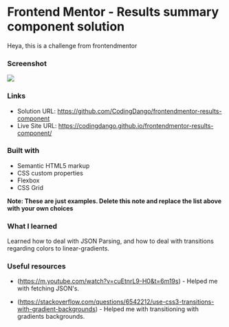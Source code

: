 # Frontend Mentor - Results summary component solution

Heya, this is a challenge from frontendmentor


### Screenshot

![](./screenshot.png)


### Links

- Solution URL: https://github.com/CodingDango/frontendmentor-results-component
- Live Site URL: https://codingdango.github.io/frontendmentor-results-component/

### Built with

- Semantic HTML5 markup
- CSS custom properties
- Flexbox
- CSS Grid

**Note: These are just examples. Delete this note and replace the list above with your own choices**

### What I learned

Learned how to deal with JSON Parsing, and how to deal with
transitions regarding colors to linear-gradients.


### Useful resources

- (https://m.youtube.com/watch?v=cuEtnrL9-H0&t=6m19s) - Helped me with fetching JSON's.

- (https://stackoverflow.com/questions/6542212/use-css3-transitions-with-gradient-backgrounds) - Helped me with transitioning with gradients backgrounds.